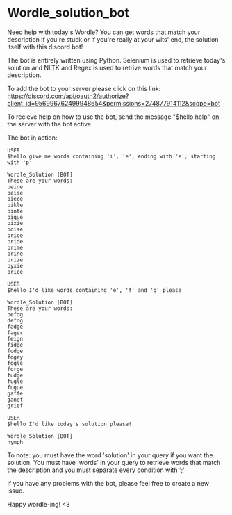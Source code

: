 # Wordle_solution_bot
Need help with today's Wordle? You can get words that match your description if you're stuck or if you're really at your wits' end, the solution itself with this discord bot!

The bot is entirely written using Python. Selenium is used to retrieve today's solution and NLTK and Regex is used to retrive words that match your description. 

To add the bot to your server please click on this link: https://discord.com/api/oauth2/authorize?client_id=956996762499948654&permissions=274877914112&scope=bot 

To recieve help on how to use the bot, send the message "$hello help" on the server with the bot active. 

The bot in action:
``` 
USER
$hello give me words containing 'i', 'e'; ending with 'e'; starting with 'p'

Wordle_Solution [BOT]
These are your words:
peine
peise
piece
pikle
pinte
pique
pixie
poise
price
pride
prime
prine
prize
pyxie
price

USER
$hello I'd like words containing 'e', 'f' and 'g' please

Wordle_Solution [BOT]
These are your words:
befog
defog
fadge
fager
feign
fidge
fodge
fogey
fogle
forge
fudge
fugle
fugue
gaffe
ganef
grief

USER
$hello I'd like today's solution please!

Wordle_Solution [BOT]
nymph
```

To note: you must have the word 'solution' in your query if you want the solution. You must have 'words' in your query to retrieve words that match the description and you must separate every condition with ';'

If you have any problems with the bot, please feel free to create a new issue. 

Happy wordle-ing! <3 
